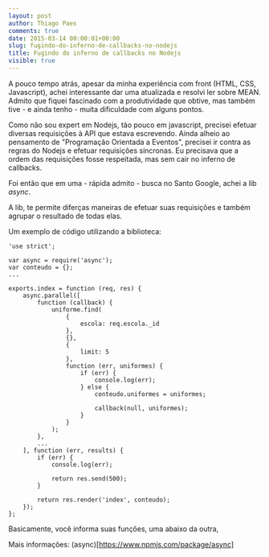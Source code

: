 ```yaml
---
layout: post
author: Thiago Paes
comments: true
date: 2015-03-14 00:00:01+00:00
slug: fugindo-do-inferno-de-callbacks-no-nodejs
title: Fugindo do inferno de callbacks no Nodejs
visible: true
---
```

A pouco tempo atrás, apesar da minha experiência com front (HTML, CSS, Javascript), 
achei interessante dar uma atualizada e resolvi ler sobre MEAN. Admito que fiquei
fascinado com a produtividade que obtive, mas também tive - e ainda tenho - muita 
dificuldade com alguns pontos.

Como não sou expert em Nodejs, tão pouco em javascript, precisei efetuar diversas 
requisições à API que estava escrevendo.
Ainda alheio ao pensamento de "Programação Orientada a Eventos", precisei ir contra as
regras do Nodejs e efetuar requisições síncronas. Eu precisava que a ordem das requisições
fosse respeitada, mas sem cair no inferno de callbacks.

Foi então que em uma - rápida admito - busca no Santo Google, achei a lib *async*.

A lib, te permite diferças maneiras de efetuar suas requisições e também agrupar o resultado
de todas elas.

Um exemplo de código utilizando a biblioteca:

```
'use strict';

var async = require('async');
var conteudo = {};
...

exports.index = function (req, res) {
    async.parallel([
        function (callback) {
            uniforme.find(
                {
                    escola: req.escola._id
                },
                {},
                {
                    limit: 5
                },
                function (err, uniformes) {
                    if (err) {
                        console.log(err);
                    } else {
                        conteudo.uniformes = uniformes;

                        callback(null, uniformes);
                    }
                }
            );
        },
        ...
    ], function (err, results) {
        if (err) {
            console.log(err);

            return res.send(500);
        }

        return res.render('index', conteudo);
    });
};

```

Basicamente, você informa suas funções, uma abaixo da outra, 

Mais informações: (async)[https://www.npmjs.com/package/async]